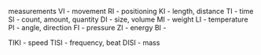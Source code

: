 measurements
VI - movement
RI - positioning
KI - length, distance 
TI - time
SI - count, amount, quantity
DI - size, volume
MI - weight
LI - temperature
PI - angle, direction
FI - pressure
ZI - energy
BI - 

TIKI - speed
TISI - frequency, beat 
DISI - mass
